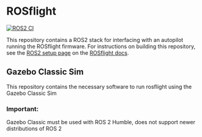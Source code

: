 # ROSflight

[![ROS2 CI](https://github.com/rosflight/rosflight_ros_pkgs/actions/workflows/ros2-ci.yml/badge.svg)](https://github.com/rosflight/rosflight_ros_pkgs/actions/workflows/ros2-ci.yml)

This repository contains a ROS2 stack for interfacing with an autopilot running the ROSflight firmware. For instructions on building this repository, see the [ROS2 setup page](https://docs.rosflight.org/git-main/user-guide/ros2-setup/) on the [ROSflight docs](https://docs.rosflight.org/git-main/).

## Gazebo Classic Sim

This repository contains the necessary software to run rosflight using the Gazebo Classic Sim

### Important:

Gazebo Classic must be used with ROS 2 Humble, does not support newer distributions of ROS 2

